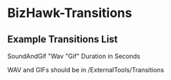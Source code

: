 # BizHawk-Transitions

## Example Transitions List

SoundAndGif "Wav "Gif" Duration in Seconds

WAV and GIFs should be in <BizHawk>/ExternalTools/Transitions
